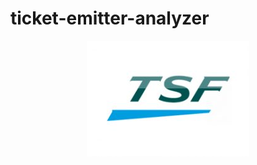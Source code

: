# ticket-emitter-analyzer
<p align="center">
    <img src="https://github.com/nolecram/ticket-emitter-analyzer/blob/master/TSF.jpg" />
</p>
